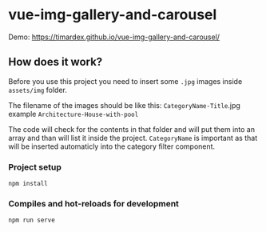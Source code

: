 # vue-img-gallery-and-carousel

Demo: https://timardex.github.io/vue-img-gallery-and-carousel/

## How does it work?
Before you use this project you need to insert some `.jpg` images inside `assets/img` folder. 

The filename of the images should be like this: `CategoryName-Title`.jpg example `Architecture-House-with-pool`

The code will check for the contents in that folder and will put them into an array and than will list it inside the project.
`CategoryName` is important as that will be inserted automaticly into the category filter component.

### Project setup
```
npm install
```

### Compiles and hot-reloads for development
```
npm run serve
```
